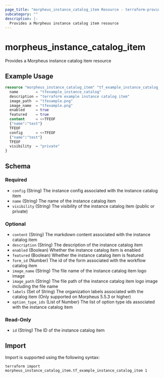 ```yaml
---
page_title: "morpheus_instance_catalog_item Resource - terraform-provider-morpheus"
subcategory: ""
description: |-
  Provides a Morpheus instance catalog item resource
---
```


# morpheus_instance_catalog_item

Provides a Morpheus instance catalog item resource

## Example Usage

```terraform
resource "morpheus_instance_catalog_item" "tf_example_instance_catalog_item" {
  name        = "tfexample_instance_catalog"
  description = "terraform example instance catalog item"
  image_path  = "tfexample.png"
  image_name  = "tfexample.png"
  enabled     = true
  featured    = true
  content     = <<TFEOF
  {"name":"test"}
  TFEOF
  config      = <<TFEOF
  {"name":"test"}
  TFEOF
  visibility  = "private"
}
```

<!-- schema generated by tfplugindocs -->
## Schema

### Required

- `config` (String) The instance config associated with the instance catalog item
- `name` (String) The name of the instance catalog item
- `visibility` (String) The visibility of the instance catalog item (public or private)

### Optional

- `content` (String) The markdown content associated with the instance catalog item
- `description` (String) The description of the instance catalog item
- `enabled` (Boolean) Whether the instance catalog item is enabled
- `featured` (Boolean) Whether the instance catalog item is featured
- `form_id` (Number) The id of the form associated with the workflow catalog item
- `image_name` (String) The file name of the instance catalog item logo image
- `image_path` (String) The file path of the instance catalog item logo image including the file name
- `labels` (Set of String) The organization labels associated with the catalog item (Only supported on Morpheus 5.5.3 or higher)
- `option_type_ids` (List of Number) The list of option type ids associated with the instance catalog item

### Read-Only

- `id` (String) The ID of the instance catalog item

## Import

Import is supported using the following syntax:

```shell
terraform import morpheus_instance_catalog_item.tf_example_instance_catalog_item 1
```
